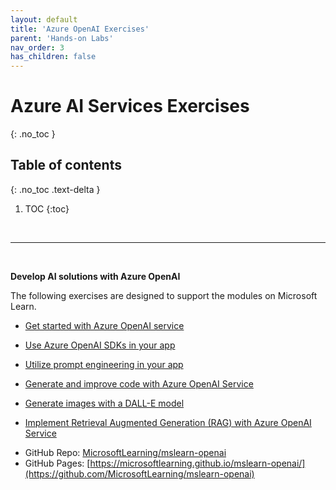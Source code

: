 ```yaml
---
layout: default
title: 'Azure OpenAI Exercises'
parent: 'Hands-on Labs'
nav_order: 3
has_children: false
---
```


# Azure AI Services Exercises
{: .no_toc }


## Table of contents
{: .no_toc .text-delta }

1. TOC
{:toc}

<br/>

---

<br/>

**Develop AI solutions with Azure OpenAI**

The following exercises are designed to support the modules on Microsoft Learn.

* [Get started with Azure OpenAI service](https://microsoftlearning.github.io/mslearn-openai/Instructions/Exercises/01-get-started-azure-openai.html)

* [Use Azure OpenAI SDKs in your app](https://microsoftlearning.github.io/mslearn-openai/Instructions/Exercises/02-natural-language-azure-openai.html)

* [Utilize prompt engineering in your app](https://microsoftlearning.github.io/mslearn-openai/Instructions/Exercises/03-prompt-engineering.html)

* [Generate and improve code with Azure OpenAI Service](https://microsoftlearning.github.io/mslearn-openai/Instructions/Exercises/04-code-generation.html)

* [Generate images with a DALL-E model](https://microsoftlearning.github.io/mslearn-openai/Instructions/Exercises/05-generate-images.html)

* [Implement Retrieval Augmented Generation (RAG) with Azure OpenAI Service](https://microsoftlearning.github.io/mslearn-openai/Instructions/Exercises/06-use-own-data.html)



- GitHub Repo: [MicrosoftLearning/mslearn-openai](MicrosoftLearning/mslearn-openai)
- GitHub Pages: [https://microsoftlearning.github.io/mslearn-openai/](https://github.com/MicrosoftLearning/mslearn-openai)